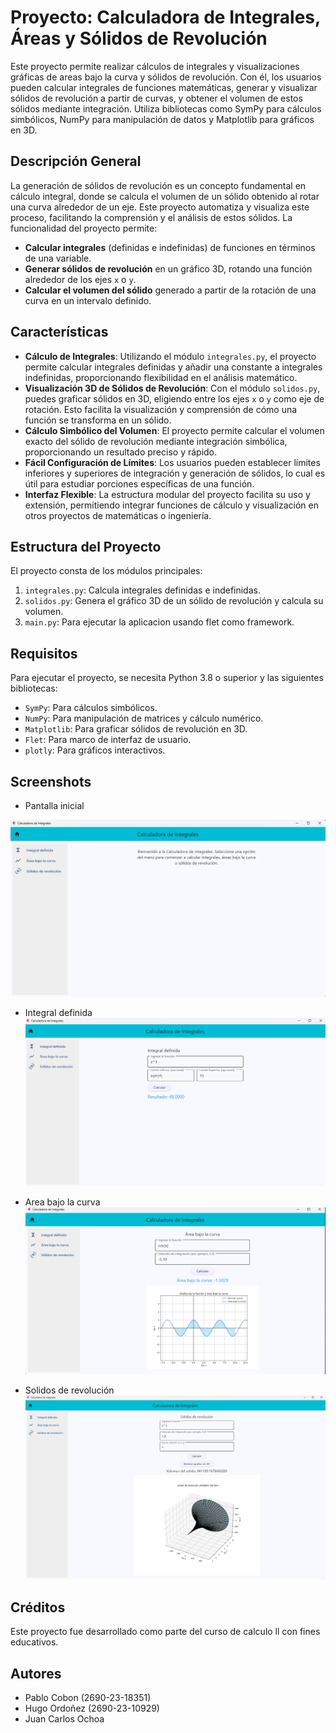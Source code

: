 # Proyecto: Calculadora de Integrales, Áreas y Sólidos de Revolución

Este proyecto permite realizar cálculos de integrales y visualizaciones gráficas de areas bajo la curva y sólidos de revolución. Con él, los usuarios pueden calcular integrales de funciones matemáticas, generar y visualizar sólidos de revolución a partir de curvas, y obtener el volumen de estos sólidos mediante integración. Utiliza bibliotecas como SymPy para cálculos simbólicos, NumPy para manipulación de datos y Matplotlib para gráficos en 3D.

## Descripción General

La generación de sólidos de revolución es un concepto fundamental en cálculo integral, donde se calcula el volumen de un sólido obtenido al rotar una curva alrededor de un eje. Este proyecto automatiza y visualiza este proceso, facilitando la comprensión y el análisis de estos sólidos. La funcionalidad del proyecto permite:

- **Calcular integrales** (definidas e indefinidas) de funciones en términos de una variable.
- **Generar sólidos de revolución** en un gráfico 3D, rotando una función alrededor de los ejes `x` o `y`.
- **Calcular el volumen del sólido** generado a partir de la rotación de una curva en un intervalo definido.

## Características

- **Cálculo de Integrales**: Utilizando el módulo `integrales.py`, el proyecto permite calcular integrales definidas y añadir una constante a integrales indefinidas, proporcionando flexibilidad en el análisis matemático.
- **Visualización 3D de Sólidos de Revolución**: Con el módulo `solidos.py`, puedes graficar sólidos en 3D, eligiendo entre los ejes `x` o `y` como eje de rotación. Esto facilita la visualización y comprensión de cómo una función se transforma en un sólido.
- **Cálculo Simbólico del Volumen**: El proyecto permite calcular el volumen exacto del sólido de revolución mediante integración simbólica, proporcionando un resultado preciso y rápido.
- **Fácil Configuración de Límites**: Los usuarios pueden establecer límites inferiores y superiores de integración y generación de sólidos, lo cual es útil para estudiar porciones específicas de una función.
- **Interfaz Flexible**: La estructura modular del proyecto facilita su uso y extensión, permitiendo integrar funciones de cálculo y visualización en otros proyectos de matemáticas o ingeniería.

## Estructura del Proyecto

El proyecto consta de los módulos principales:

1. `integrales.py`: Calcula integrales definidas e indefinidas.
2. `solidos.py`: Genera el gráfico 3D de un sólido de revolución y calcula su volumen.
3. `main.py`: Para ejecutar la aplicacion usando flet como framework.

## Requisitos

Para ejecutar el proyecto, se necesita Python 3.8 o superior y las siguientes bibliotecas:

- `SymPy`: Para cálculos simbólicos.
- `NumPy`: Para manipulación de matrices y cálculo numérico.
- `Matplotlib`: Para graficar sólidos de revolución en 3D.
- `Flet`: Para marco de interfaz de usuario.
- `plotly`: Para gráficos interactivos.

## Screenshots
- Pantalla inicial

![](/screenshots/home.png)

- Integral definida
![](/screenshots/integral.png)

- Area bajo la curva
![](/screenshots/area_bajo_curva.png)

- Solidos de revolución
![](/screenshots/solido_de_revolusion.png)

## Créditos

Este proyecto fue desarrollado como parte del curso de calculo ll con fines educativos.

## Autores

- Pablo Cobon (2690-23-18351)
- Hugo Ordoñez (2690-23-10929)
- Juan Carlos Ochoa
